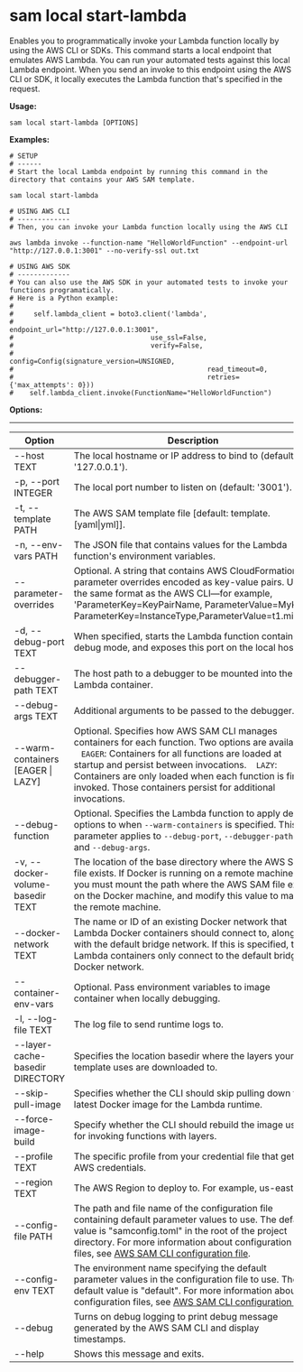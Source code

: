 # sam local start\-lambda<a name="sam-cli-command-reference-sam-local-start-lambda"></a>

Enables you to programmatically invoke your Lambda function locally by using the AWS CLI or SDKs\. This command starts a local endpoint that emulates AWS Lambda\. You can run your automated tests against this local Lambda endpoint\. When you send an invoke to this endpoint using the AWS CLI or SDK, it locally executes the Lambda function that's specified in the request\.

**Usage:**

```
sam local start-lambda [OPTIONS]
```

**Examples:**

```
# SETUP
# ------
# Start the local Lambda endpoint by running this command in the directory that contains your AWS SAM template.

sam local start-lambda

# USING AWS CLI
# -------------
# Then, you can invoke your Lambda function locally using the AWS CLI

aws lambda invoke --function-name "HelloWorldFunction" --endpoint-url "http://127.0.0.1:3001" --no-verify-ssl out.txt

# USING AWS SDK
# -------------
# You can also use the AWS SDK in your automated tests to invoke your functions programatically.
# Here is a Python example:
#
#     self.lambda_client = boto3.client('lambda',
#                                  endpoint_url="http://127.0.0.1:3001",
#                                  use_ssl=False,
#                                  verify=False,
#                                  config=Config(signature_version=UNSIGNED,
#                                                read_timeout=0,
#                                                retries={'max_attempts': 0}))
#    self.lambda_client.invoke(FunctionName="HelloWorldFunction")
```

**Options:**


****  

| Option | Description | 
| --- | --- | 
| \-\-host TEXT | The local hostname or IP address to bind to \(default: '127\.0\.0\.1'\)\. | 
| \-p, \-\-port INTEGER | The local port number to listen on \(default: '3001'\)\. | 
| \-t, \-\-template PATH | The AWS SAM template file \[default: template\.\[yaml\|yml\]\]\. | 
| \-n, \-\-env\-vars PATH | The JSON file that contains values for the Lambda function's environment variables\. | 
| \-\-parameter\-overrides | Optional\. A string that contains AWS CloudFormation parameter overrides encoded as key\-value pairs\. Use the same format as the AWS CLI—for example, 'ParameterKey=KeyPairName, ParameterValue=MyKey ParameterKey=InstanceType,ParameterValue=t1\.micro'\. | 
| \-d, \-\-debug\-port TEXT | When specified, starts the Lambda function container in debug mode, and exposes this port on the local host\. | 
| \-\-debugger\-path TEXT | The host path to a debugger to be mounted into the Lambda container\. | 
| \-\-debug\-args TEXT | Additional arguments to be passed to the debugger\. | 
| \-\-warm\-containers \[EAGER \| LAZY\] |  Optional\. Specifies how AWS SAM CLI manages containers for each function\. Two options are available:    `EAGER`: Containers for all functions are loaded at startup and persist between invocations\.    `LAZY`: Containers are only loaded when each function is first invoked\. Those containers persist for additional invocations\.  | 
| \-\-debug\-function |  Optional\. Specifies the Lambda function to apply debug options to when `--warm-containers` is specified\. This parameter applies to `--debug-port`, `--debugger-path`, and `--debug-args`\.  | 
| \-v, \-\-docker\-volume\-basedir TEXT | The location of the base directory where the AWS SAM file exists\. If Docker is running on a remote machine, you must mount the path where the AWS SAM file exists on the Docker machine, and modify this value to match the remote machine\. | 
| \-\-docker\-network TEXT | The name or ID of an existing Docker network that Lambda Docker containers should connect to, along with the default bridge network\. If this is specified, the Lambda containers only connect to the default bridge Docker network\. | 
| \-\-container\-env\-vars | Optional\. Pass environment variables to image container when locally debugging\. | 
| \-l, \-\-log\-file TEXT | The log file to send runtime logs to\. | 
| \-\-layer\-cache\-basedir DIRECTORY | Specifies the location basedir where the layers your template uses are downloaded to\. | 
| \-\-skip\-pull\-image | Specifies whether the CLI should skip pulling down the latest Docker image for the Lambda runtime\. | 
| \-\-force\-image\-build | Specify whether the CLI should rebuild the image used for invoking functions with layers\. | 
| \-\-profile TEXT | The specific profile from your credential file that gets AWS credentials\. | 
| \-\-region TEXT | The AWS Region to deploy to\. For example, us\-east\-1\. | 
| \-\-config\-file PATH | The path and file name of the configuration file containing default parameter values to use\. The default value is "samconfig\.toml" in the root of the project directory\. For more information about configuration files, see [AWS SAM CLI configuration file](serverless-sam-cli-config.md)\. | 
| \-\-config\-env TEXT | The environment name specifying the default parameter values in the configuration file to use\. The default value is "default"\. For more information about configuration files, see [AWS SAM CLI configuration file](serverless-sam-cli-config.md)\. | 
| \-\-debug | Turns on debug logging to print debug message generated by the AWS SAM CLI and display timestamps\. | 
| \-\-help | Shows this message and exits\. | 